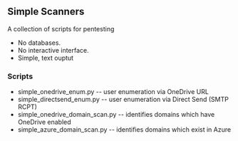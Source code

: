 ## Simple Scanners

A collection of scripts for pentesting

- No databases.
- No interactive interface.
- Simple, text ouptut



### Scripts

- simple_onedrive_enum.py -- user enumeration via OneDrive URL
- simple_directsend_enum.py -- user enumeration via Direct Send (SMTP RCPT)
- simple_onedrive_domain_scan.py -- identifies domains which have OneDrive enabled
- simple_azure_domain_scan.py -- identifies domains which exist in Azure
